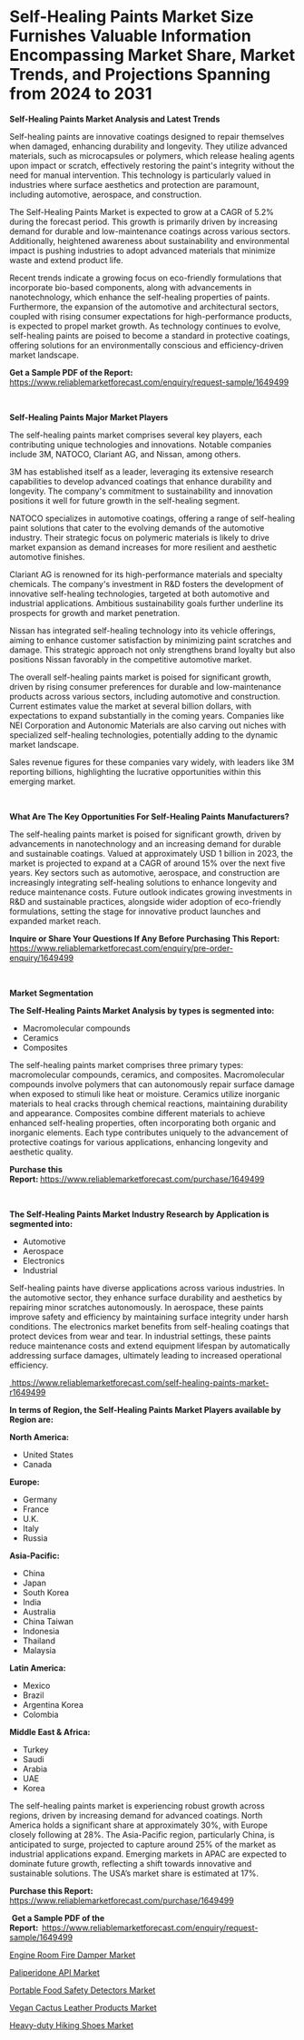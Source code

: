 <p><h1>Self-Healing Paints Market Size Furnishes Valuable Information Encompassing Market Share, Market Trends, and Projections Spanning from 2024 to 2031</h1></p><p><strong>Self-Healing Paints Market Analysis and Latest Trends</strong></p>
<p><p>Self-healing paints are innovative coatings designed to repair themselves when damaged, enhancing durability and longevity. They utilize advanced materials, such as microcapsules or polymers, which release healing agents upon impact or scratch, effectively restoring the paint's integrity without the need for manual intervention. This technology is particularly valued in industries where surface aesthetics and protection are paramount, including automotive, aerospace, and construction.</p><p>The Self-Healing Paints Market is expected to grow at a CAGR of 5.2% during the forecast period. This growth is primarily driven by increasing demand for durable and low-maintenance coatings across various sectors. Additionally, heightened awareness about sustainability and environmental impact is pushing industries to adopt advanced materials that minimize waste and extend product life.</p><p>Recent trends indicate a growing focus on eco-friendly formulations that incorporate bio-based components, along with advancements in nanotechnology, which enhance the self-healing properties of paints. Furthermore, the expansion of the automotive and architectural sectors, coupled with rising consumer expectations for high-performance products, is expected to propel market growth. As technology continues to evolve, self-healing paints are poised to become a standard in protective coatings, offering solutions for an environmentally conscious and efficiency-driven market landscape.</p></p>
<p><strong>Get a Sample PDF of the Report:&nbsp;</strong> <a href="https://www.reliablemarketforecast.com/enquiry/request-sample/1649499?utm_campaign=1129&utm_medium=2&utm_source=Github&utm_content=ia&utm_term=15102024&utm_id=self-healing-paints">https://www.reliablemarketforecast.com/enquiry/request-sample/1649499</a></p>
<p>&nbsp;</p>
<p><strong>Self-Healing Paints Major Market Players</strong></p>
<p><p>The self-healing paints market comprises several key players, each contributing unique technologies and innovations. Notable companies include 3M, NATOCO, Clariant AG, and Nissan, among others.</p><p>3M has established itself as a leader, leveraging its extensive research capabilities to develop advanced coatings that enhance durability and longevity. The company's commitment to sustainability and innovation positions it well for future growth in the self-healing segment.</p><p>NATOCO specializes in automotive coatings, offering a range of self-healing paint solutions that cater to the evolving demands of the automotive industry. Their strategic focus on polymeric materials is likely to drive market expansion as demand increases for more resilient and aesthetic automotive finishes.</p><p>Clariant AG is renowned for its high-performance materials and specialty chemicals. The company's investment in R&D fosters the development of innovative self-healing technologies, targeted at both automotive and industrial applications. Ambitious sustainability goals further underline its prospects for growth and market penetration.</p><p>Nissan has integrated self-healing technology into its vehicle offerings, aiming to enhance customer satisfaction by minimizing paint scratches and damage. This strategic approach not only strengthens brand loyalty but also positions Nissan favorably in the competitive automotive market.</p><p>The overall self-healing paints market is poised for significant growth, driven by rising consumer preferences for durable and low-maintenance products across various sectors, including automotive and construction. Current estimates value the market at several billion dollars, with expectations to expand substantially in the coming years. Companies like NEI Corporation and Autonomic Materials are also carving out niches with specialized self-healing technologies, potentially adding to the dynamic market landscape. </p><p>Sales revenue figures for these companies vary widely, with leaders like 3M reporting billions, highlighting the lucrative opportunities within this emerging market.</p></p>
<p>&nbsp;</p>
<p><strong>What Are The Key Opportunities For Self-Healing Paints Manufacturers?</strong></p>
<p><p>The self-healing paints market is poised for significant growth, driven by advancements in nanotechnology and an increasing demand for durable and sustainable coatings. Valued at approximately USD 1 billion in 2023, the market is projected to expand at a CAGR of around 15% over the next five years. Key sectors such as automotive, aerospace, and construction are increasingly integrating self-healing solutions to enhance longevity and reduce maintenance costs. Future outlook indicates growing investments in R&D and sustainable practices, alongside wider adoption of eco-friendly formulations, setting the stage for innovative product launches and expanded market reach.</p></p>
<p><strong>Inquire or Share Your Questions If Any Before Purchasing This Report:</strong> <a href="https://www.reliablemarketforecast.com/enquiry/pre-order-enquiry/1649499?utm_campaign=1129&utm_medium=2&utm_source=Github&utm_content=ia&utm_term=15102024&utm_id=self-healing-paints">https://www.reliablemarketforecast.com/enquiry/pre-order-enquiry/1649499</a></p>
<p>&nbsp;</p>
<p><strong>Market Segmentation</strong></p>
<p><strong>The Self-Healing Paints Market Analysis by types is segmented into:</strong></p>
<p><ul><li>Macromolecular compounds</li><li>Ceramics</li><li>Composites</li></ul></p>
<p><p>The self-healing paints market comprises three primary types: macromolecular compounds, ceramics, and composites. Macromolecular compounds involve polymers that can autonomously repair surface damage when exposed to stimuli like heat or moisture. Ceramics utilize inorganic materials to heal cracks through chemical reactions, maintaining durability and appearance. Composites combine different materials to achieve enhanced self-healing properties, often incorporating both organic and inorganic elements. Each type contributes uniquely to the advancement of protective coatings for various applications, enhancing longevity and aesthetic quality.</p></p>
<p><strong>Purchase this Report:&nbsp;</strong><a href="https://www.reliablemarketforecast.com/purchase/1649499?utm_campaign=1129&utm_medium=2&utm_source=Github&utm_content=ia&utm_term=15102024&utm_id=self-healing-paints">https://www.reliablemarketforecast.com/purchase/1649499</a></p>
<p>&nbsp;</p>
<p><strong>The Self-Healing Paints Market Industry Research by Application is segmented into:</strong></p>
<p><ul><li>Automotive</li><li>Aerospace</li><li>Electronics</li><li>Industrial</li></ul></p>
<p><p>Self-healing paints have diverse applications across various industries. In the automotive sector, they enhance surface durability and aesthetics by repairing minor scratches autonomously. In aerospace, these paints improve safety and efficiency by maintaining surface integrity under harsh conditions. The electronics market benefits from self-healing coatings that protect devices from wear and tear. In industrial settings, these paints reduce maintenance costs and extend equipment lifespan by automatically addressing surface damages, ultimately leading to increased operational efficiency.</p></p>
<p><a href="https://www.reliablemarketforecast.com/self-healing-paints-market-r1649499?utm_campaign=1129&utm_medium=2&utm_source=Github&utm_content=ia&utm_term=15102024&utm_id=self-healing-paints">&nbsp;https://www.reliablemarketforecast.com/self-healing-paints-market-r1649499</a></p>
<p><strong>In terms of Region, the Self-Healing Paints Market Players available by Region are:</strong></p>
<p>
    <p> <strong> North America: </strong>
        <ul>
            <li>United States</li>
            <li>Canada</li>
        </ul>
        </p> 
    <p> <strong> Europe: </strong>
        <ul>
            <li>Germany</li>
            <li>France</li>
            <li>U.K.</li>
            <li>Italy</li>
            <li>Russia</li>
        </ul>
        </p> 
    <p> <strong> Asia-Pacific: </strong>
        <ul>
            <li>China</li>
            <li>Japan</li>
            <li>South Korea</li>
            <li>India</li>
            <li>Australia</li>
            <li>China Taiwan</li>
            <li>Indonesia</li>
            <li>Thailand</li>
            <li>Malaysia</li>
        </ul>
        </p> 
    <p> <strong> Latin America: </strong>
        <ul>
            <li>Mexico</li>
            <li>Brazil</li>
            <li>Argentina Korea</li>
            <li>Colombia</li>
        </ul>
        </p> 
    <p> <strong> Middle East & Africa: </strong>
        <ul>
            <li>Turkey</li>
            <li>Saudi</li>
            <li>Arabia</li>
            <li>UAE</li>
            <li>Korea</li>
        </ul>
    </p>
    </p>
<p><p>The self-healing paints market is experiencing robust growth across regions, driven by increasing demand for advanced coatings. North America holds a significant share at approximately 30%, with Europe closely following at 28%. The Asia-Pacific region, particularly China, is anticipated to surge, projected to capture around 25% of the market as industrial applications expand. Emerging markets in APAC are expected to dominate future growth, reflecting a shift towards innovative and sustainable solutions. The USA’s market share is estimated at 17%.</p></p>
<p><strong>Purchase this Report: </strong><a href="https://www.reliablemarketforecast.com/purchase/1649499?utm_campaign=1129&utm_medium=2&utm_source=Github&utm_content=ia&utm_term=15102024&utm_id=self-healing-paints">https://www.reliablemarketforecast.com/purchase/1649499</a></p>
<p>&nbsp;<strong>Get a Sample PDF of the Report:&nbsp;&nbsp;</strong><a href="https://www.reliablemarketforecast.com/enquiry/request-sample/1649499?utm_campaign=1129&utm_medium=2&utm_source=Github&utm_content=ia&utm_term=15102024&utm_id=self-healing-paints">https://www.reliablemarketforecast.com/enquiry/request-sample/1649499</a></p>
<p><strong></strong></p>
<p><p><a href="https://www.linkedin.com/pulse/engine-room-fire-damper-industry-resonance-77-amplification-ofkse?trk=public_post_embed_feed-article-content&utm_campaign=1129&utm_medium=2&utm_source=Github&utm_content=ia&utm_term=15102024&utm_id=self-healing-paints">Engine Room Fire Damper Market</a></p><p><a href="https://github.com/janeengrenong0/Market-Research-Report-List-1/blob/main/paliperidone-api-market.md?utm_campaign=1129&utm_medium=2&utm_source=Github&utm_content=ia&utm_term=15102024&utm_id=self-healing-paints">Paliperidone API Market</a></p><p><a href="https://www.linkedin.com/pulse/global-portable-food-safety-detectors-market-trends-forecasts-strategic-xtcqe?trk=public_post_embed_feed-article-content&utm_campaign=1129&utm_medium=2&utm_source=Github&utm_content=ia&utm_term=15102024&utm_id=self-healing-paints">Portable Food Safety Detectors Market</a></p><p><a href="https://github.com/hentonwytandusyl0/Market-Research-Report-List-1/blob/main/vegan-cactus-leather-products-market.md?utm_campaign=1129&utm_medium=2&utm_source=Github&utm_content=ia&utm_term=15102024&utm_id=self-healing-paints">Vegan Cactus Leather Products Market</a></p><p><a href="https://www.linkedin.com/pulse/opportunities-challenges-heavy-duty-hiking-shoes-market-strategic-ix9zf?trk=public_post_embed_feed-article-content&utm_campaign=1129&utm_medium=2&utm_source=Github&utm_content=ia&utm_term=15102024&utm_id=self-healing-paints">Heavy-duty Hiking Shoes Market</a></p></p>